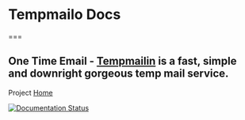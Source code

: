 # Tempmailo Docs
===

One Time Email - [Tempmailin](https://tempmailin.com/) is a fast, simple and downright gorgeous temp mail service.
---

Project [Home](https://readthedocs.org/projects/atempmailin/)

[![Documentation Status](https://readthedocs.org/projects/atempmailo/badge/?version=latest)](https://tempmailin.com/?badge=latest)

